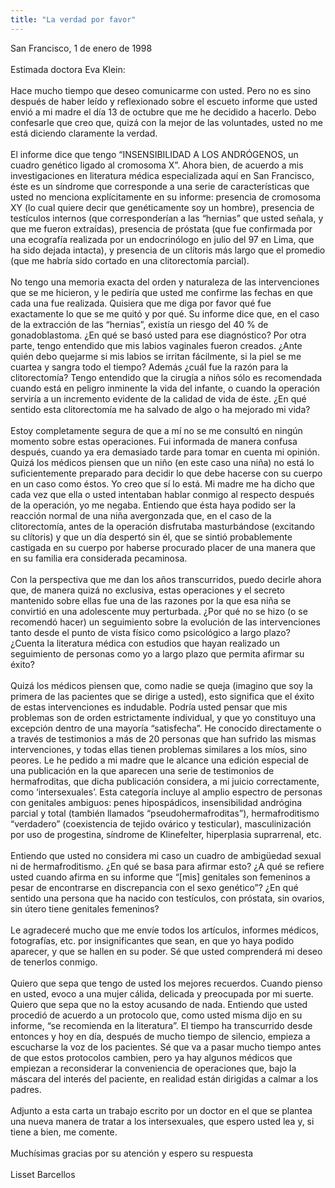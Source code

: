 ```yaml
---
title: "La verdad por favor"
---
```


San Francisco, 1 de enero de 1998<br><br>Estimada doctora Eva Klein:<br><br>Hace mucho tiempo que deseo comunicarme con usted. Pero no es sino después de haber leído y reflexionado sobre el escueto informe que usted envió a mi madre el día 13 de octubre que me he decidido a hacerlo. Debo confesarle que creo que, quizá con la mejor de las voluntades, usted no me está diciendo claramente la verdad.<br><br>El informe dice que tengo &#8220;<span class="caps">INSENSIBILIDAD</span> A <span class="caps">LOS</span> <span class="caps">ANDRÓGENOS</span>, un cuadro genético ligado al cromosoma X&#8221;. Ahora bien, de acuerdo a mis investigaciones en literatura médica especializada aquí en San Francisco, éste es un síndrome que corresponde a una serie de características que usted no menciona explícitamente en su informe: presencia de cromosoma XY (lo cual quiere decir que genéticamente soy un hombre), presencia de testículos internos (que corresponderían a las &#8220;hernias&#8221; que usted señala, y que me fueron extraídas), presencia de próstata (que fue confirmada por una ecografía realizada por un endocrinólogo en julio del 97 en Lima, que ha sido dejada intacta), y presencia de un clítoris más largo que el promedio (que me habría sido cortado en una clitorectomía parcial).<br><br>No tengo una memoria exacta del orden y naturaleza de las intervenciones que se me hicieron, y le pediría que usted me confirme las fechas en que cada una fue realizada. Quisiera que me diga por favor qué fue exactamente lo que se me quitó y por qué. Su informe dice que, en el caso de la extracción de las &#8220;hernias&#8221;, existía un riesgo del 40 % de gonadoblastoma. ¿En qué se basó usted para ese diagnóstico? Por otra parte, tengo entendido que mis labios vaginales fueron creados. ¿Ante quién debo quejarme si mis labios se irritan fácilmente, si la piel se me cuartea y sangra todo el tiempo? Además ¿cuál fue la razón para la clitorectomía? Tengo entendido que la cirugía a niños sólo es recomendada cuando está en peligro inminente la vida del infante, o cuando la operación serviría a un incremento evidente de la calidad de vida de éste. ¿En qué sentido esta clitorectomía me ha salvado de algo o ha mejorado mi vida?<br><br>Estoy completamente segura de que a mí no se me consultó en ningún momento sobre estas operaciones. Fui informada de manera confusa después, cuando ya era demasiado tarde para tomar en cuenta mi opinión. Quizá los médicos piensen que un niño (en este caso una niña) no está lo suficientemente preparado para decidir lo que debe hacerse con su cuerpo en un caso como éstos. Yo creo que sí lo está. Mi madre me ha dicho que cada vez que ella o usted intentaban hablar conmigo al respecto después de la operación, yo me negaba. Entiendo que ésta haya podido ser la reacción normal de una niña avergonzada que, en el caso de la clitorectomía, antes de la operación disfrutaba masturbándose (excitando su clítoris) y que un día despertó sin él, que se sintió probablemente castigada en su cuerpo por haberse procurado placer de una manera que en su familia era considerada pecaminosa.<br><br>Con la perspectiva que me dan los años transcurridos, puedo decirle ahora que, de manera quizá no exclusiva, estas operaciones y el secreto mantenido sobre ellas fue una de las razones por la que esa niña se convirtió en una adolescente muy perturbada. ¿Por qué no se hizo (o se recomendó hacer) un seguimiento sobre la evolución de las intervenciones tanto desde el punto de vista físico como psicológico a largo plazo? ¿Cuenta la literatura médica con estudios que hayan realizado un seguimiento de personas como yo a largo plazo que permita afirmar su éxito?<br><br>Quizá los médicos piensen que, como nadie se queja (imagino que soy la primera de las pacientes que se dirige a usted), esto significa que el éxito de estas intervenciones es indudable. Podría usted pensar que mis problemas son de orden estrictamente individual, y que yo constituyo una excepción dentro de una mayoría &#8220;satisfecha&#8221;. He conocido directamente o a través de testimonios a más de 20 personas que han sufrido las mismas intervenciones, y todas ellas tienen problemas similares a los míos, sino peores. Le he pedido a mi madre que le alcance una edición especial de una publicación en la que aparecen una serie de testimonios de hermafroditas, que dicha publicación considera, a mi juicio correctamente, como ‘intersexuales’. Esta categoría incluye al amplio espectro de personas con genitales ambiguos: penes hipospádicos, insensibilidad andrógina parcial y total (también llamados &#8220;pseudohermafroditas&#8221;), hermafroditismo &#8220;verdadero&#8221; (coexistencia de tejido ovárico y testicular), masculinización por uso de progestina, síndrome de Klinefelter, hiperplasia suprarrenal, etc.<br><br>Entiendo que usted no considera mi caso un cuadro de ambigüedad sexual ni de hermafroditismo. ¿En qué se basa para afirmar esto? ¿A qué se refiere usted cuando afirma en su informe que &#8220;[mis] genitales son femeninos a pesar de encontrarse en discrepancia con el sexo genético&#8221;? ¿En qué sentido una persona que ha nacido con testículos, con próstata, sin ovarios, sin útero tiene genitales femeninos?<br><br>Le agradeceré mucho que me envíe todos los artículos, informes médicos, fotografías, etc. por insignificantes que sean, en que yo haya podido aparecer, y que se hallen en su poder. Sé que usted comprenderá mi deseo de tenerlos conmigo.<br><br>Quiero que sepa que tengo de usted los mejores recuerdos. Cuando pienso en usted, evoco a una mujer cálida, delicada y preocupada por mi suerte. Quiero que sepa que no la estoy acusando de nada. Entiendo que usted procedió de acuerdo a un protocolo que, como usted misma dijo en su informe, &#8220;se recomienda en la literatura&#8221;. El tiempo ha transcurrido desde entonces y hoy en día, después de mucho tiempo de silencio, empieza a escucharse la voz de los pacientes. Sé que va a pasar mucho tiempo antes de que estos protocolos cambien, pero ya hay algunos médicos que empiezan a reconsiderar la conveniencia de operaciones que, bajo la máscara del interés del paciente, en realidad están dirigidas a calmar a los padres.<br><br>Adjunto a esta carta un trabajo escrito por un doctor en el que se plantea una nueva manera de tratar a los intersexuales, que espero usted lea y, si tiene a bien, me comente.<br><br>Muchísimas gracias por su atención y espero su respuesta<br><br>Lisset Barcellos<br>